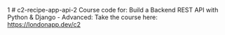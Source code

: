 	
1
	# c2-recipe-app-api-2
	Course code for: Build a Backend REST API with Python &amp; Django - Advanced: Take the course here: https://londonapp.dev/c2
